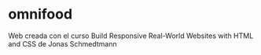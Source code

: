 # omnifood
Web creada con el curso Build Responsive Real-World Websites with HTML and CSS de Jonas Schmedtmann
